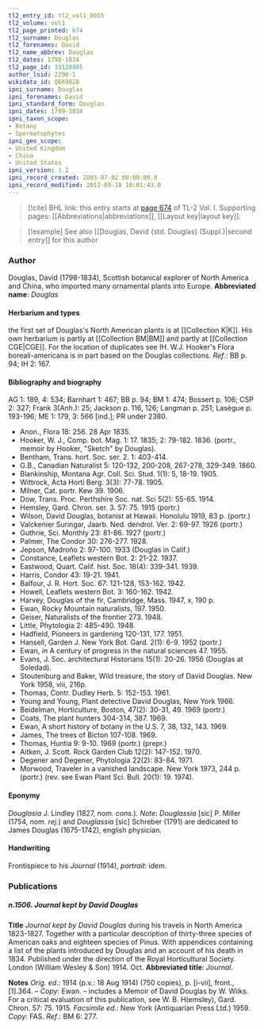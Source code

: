 ```yaml
---
tl2_entry_id: tl2_vol1_0855
tl2_volume: vol1
tl2_page_printed: 674
tl2_surname: Douglas
tl2_forenames: David
tl2_name_abbrev: Douglas
tl2_dates: 1798-1834
tl2_page_id: 33120805
author_lsid: 2290-1
wikidata_id: Q669028
ipni_surname: Douglas
ipni_forenames: David
ipni_standard_form: Douglas
ipni_dates: 1799-1834
ipni_taxon_scope: 
- Botany
- Spermatophytes
ipni_geo_scope: 
- United Kingdom
- China
- United States
ipni_version: 1.2
ipni_record_created: 2003-07-02 00:00:00.0
ipni_record_modified: 2012-09-18 10:01:43.0
---
```



> [!cite] BHL link: this entry starts at [page 674](https://www.biodiversitylibrary.org/page/33120805) of TL-2 Vol. I.
> Supporting pages: [[Abbreviations|abbreviations]], [[Layout key|layout key]].

> [!example] See also [[Douglas, David {std. Douglas} (Suppl.)|second entry]] for this author

### Author

Douglas, David (1798-1834), Scottish botanical explorer of North America and China, who imported many ornamental plants into Europe. 
**Abbreviated name**: *Douglas*

#### Herbarium and types

the first set of Douglas's North American plants is at [[Collection K|K]]. His own herbarium is partly at [[Collection BM|BM]] and partly at [[Collection CGE|CGE]]. For the location of duplicates see IH. W.J. Hooker's Flora boreali-americana is in part based on the Douglas collections.
*Ref*.: BB p. 94; IH 2: 167.

#### Bibliography and biography

AG 1: 189, 4: 534; Barnhart 1: 467; BB p. 94; BM 1: 474; Bossert p. 106; CSP 2: 327; Frank 3(Anh.): 25; Jackson p. 116, 126; Langman p. 251; Lasègue p. 193-196; ME 1: 179, 3: 566 \[ind.\]; PR under 2380.
- Anon., Flora 18: 256. 28 Apr 1835.
- Hooker, W. J., Comp. bot. Mag. 1: 17. 1835; 2: 79-182. 1836. (portr., memoir by Hooker, "Sketch" by Douglas).
- Bentham, Trans. hort. Soc. ser. 2. 1: 403-414.
- G.B., Canadian Naturalist 5: 120-132, 200-208, 267-278, 329-349. 1860.
- Blankinship, Montana Agr. Coll. Sci. Stud. 1(1): 5, 18-19. 1905.
- Wittrock, Acta Horti Berg. 3(3): 77-78. 1905.
- Milner, Cat. portr. Kew 39. 1906.
- Dow, Trans. Proc. Perthshire Soc. nat. Sci 5(2): 55-65. 1914.
- Hemsley, Gard. Chron. ser. 3. 57: 75. 1915 (portr.)
- Wilson, David Douglas, botanist at Hawaii. Honolulu 1919, 83 p. (portr.)
- Valckenier Suringar, Jaarb. Ned. dendrol. Ver. 2: 69-97. 1926 (portr.)
- Guthrie, Sci. Monthly 23: 81-86. 1927 (portr.)
- Palmer, The Condor 30: 276-277. 1928.
- Jepson, Madroño 2: 97-100. 1933 (Douglas in Calif.)
- Constance, Leaflets western Bot. 2: 21-22. 1937.
- Eastwood, Quart. Calif. hist. Soc. 18(4): 339-341. 1939.
- Harris, Condor 43: 19-21. 1941.
- Balfour, J. R. Hort. Soc. 67: 121-128, 153-162. 1942.
- Howell, Leaflets western Bot. 3: 160-162. 1942.
- Harvey, Douglas of the fir, Cambridge, Mass. 1947, x, 190 p.
- Ewan, Rocky Mountain naturalists, 197. 1950.
- Geiser, Naturalists of the frontier 273. 1948.
- Little, Phytologia 2: 485-490. 1948.
- Hadfield, Pioneers in gardening 120-131, 177. 1951.
- Hansell, Garden J. New York Bot. Gard. 2(1): 6-9. 1952 (portr.)
- Ewan, *in* A century of progress in the natural sciences 47. 1955.
- Evans, J. Soc. architectural Historians 15(1): 20-26. 1956 (Douglas at Soledad).
- Stoutenburg and Baker, Wild treasure, the story of David Douglas. New York 1958, viii, 216p.
- Thomas, Contr. Dudley Herb. 5: 152-153. 1961.
- Young and Young, Plant detective David Douglas, New York 1966.
- Beidelman, Horticulture, Boston, 47(2): 30-31, 49. 1969 (portr.)
- Coats, The plant hunters 304-314, 387. 1969.
- Ewan, A short history of botany in the U.S. 7, 38, 132, 143. 1969.
- James, The trees of Bicton 107-108. 1969.
- Thomas, Huntia 9: 9-10. 1969 (portr.) (prepr.)
- Aitken, J. Scott. Rock Garden Club 12(2): 147-152. 1970.
- Degener and Degener, Phytologia 22(2): 83-84. 1971.
- Morwood, Traveler in a vanished landscape. New York 1973, 244 p. (portr.) (rev. see Ewan Plant Sci. Bull. 20(1): 19. 1974).

#### Eponymy

*Douglasia* J. Lindley (1827, *nom. cons.*). *Note*: *Douglassia* \[sic\] P. Miller (1754, *nom. rej.*) and *Douglassia* \[sic\] Schreber (1791) are dedicated to James Douglas (1675-1742), english physician.

#### Handwriting

Frontispiece to his *Journal* (1914), *portrait*: idem.

### Publications

##### n.1506. Journal kept by David Douglas

**Title**
*Journal kept by David Douglas* during his travels in North America 1823-1827. Together with a particular description of thirty-three species of American oaks and eighteen species of Pinus. With appendices containing a list of the plants introduced by Douglas and an account of his death in 1834. Published under the direction of the Royal Horticultural Society. London (William Wesley & Son) 1914. Oct.
**Abbreviated title**: *Journal*.

**Notes**
*Orig. ed*.: 1914 (p.v.: 18 Aug 1914) (750 copies), p. \[i-vii\], front., \[1\].364. – *Copy*: Ewan. – includes a Memoir of David Douglas by W. Wilks. For a critical evaluation of this publication, see W. B. H(emsley), Gard. Chron. 57: 75. 1915.
*Facsimile ed*.: New York (Antiquarian Press Ltd.) 1959. *Copy*: FAS.
*Ref*.: BM 6: 277.


